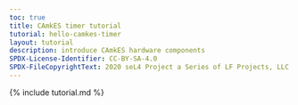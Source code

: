 ```yaml
---
toc: true
title: CAmkES timer tutorial
tutorial: hello-camkes-timer
layout: tutorial
description: introduce CAmkES hardware components
SPDX-License-Identifier: CC-BY-SA-4.0
SPDX-FileCopyrightText: 2020 seL4 Project a Series of LF Projects, LLC.
---
```

{% include tutorial.md %}
